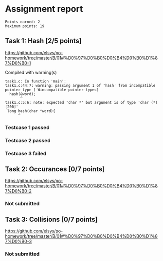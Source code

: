 # Assignment report
```
Points earned: 2
Maximum points: 19
```

## Task 1: Hash [2/5 points]
https://github.com/elsys/po-homework/tree/master/B/01#%D0%97%D0%B0%D0%B4%D0%B0%D1%87%D0%B0-1

Compiled with warning(s)
```
task1.c: In function 'main':
task1.c:44:7: warning: passing argument 1 of 'hash' from incompatible pointer type [-Wincompatible-pointer-types]
  hash(&word);
       ^
task1.c:5:6: note: expected 'char *' but argument is of type 'char (*)[200]'
 long hash(char *word){
      ^

```
### Testcase 1 passed
### Testcase 2 passed
### Testcase 3 failed

## Task 2: Occurances [0/7 points]
https://github.com/elsys/po-homework/tree/master/B/01#%D0%97%D0%B0%D0%B4%D0%B0%D1%87%D0%B0-2

### Not submitted

## Task 3: Collisions [0/7 points]
https://github.com/elsys/po-homework/tree/master/B/01#%D0%97%D0%B0%D0%B4%D0%B0%D1%87%D0%B0-3

### Not submitted
